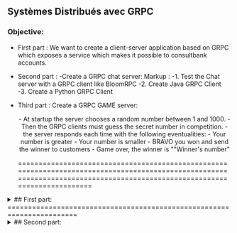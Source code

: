 ## Systèmes Distribués avec GRPC 

### Objective:

+ First part : We want to create a client-server application based  on GRPC which exposes a service which makes it possible to consultbank accounts.
+ Second part : -Create a GRPC chat server:
           Markup : -1. Test the Chat server with a GRPC client like BloomRPC 
                    -2. Create Java GRPC Client 
                    -3. Create a Python GRPC Client 
                    
+ Third part : Create a GRPC GAME server:
                  <p align="center">  - At startup the server chooses a random number between 1 and 1000.
                   - Then the GRPC clients must guess the secret number in competition.
                   - the server responds each time with the following eventualities:
                      - Your number is greater
                      - Your number is smaller
                      - BRAVO you won and send the winner to customers
                      - Game over, the winner is ""Winner's number"  </p>
===========================================================================================================================================================================

<details>
           <summary> ## First part:</summary>
                               
#### 1 ---> Test the Unary Model using BloomRPC:
![image](https://user-images.githubusercontent.com/78732216/235297645-5e95d16c-8f13-43c2-9063-a739000906b3.png)

#### ---> Test With client using blockingStub (mode synchrone):
![image](https://user-images.githubusercontent.com/78732216/235299617-ccd1184d-b291-4042-81f1-6abed8b9087d.png)

#### 2 ---> Test the Streaming Model using BloomRPC(count to 21):
![image](https://user-images.githubusercontent.com/78732216/235353370-1bbcb206-47c2-4fd8-b4ab-978808d15a73.png)

####   --->The client number 3 got an item every second (Server Streaming) :
![image](https://user-images.githubusercontent.com/78732216/235355666-c91e2164-a2b6-4667-ab7c-017fe70fe1da.png)

#### 3 ---> Streaming request from client and got response based on streamed requests (perform stream):
![image](https://user-images.githubusercontent.com/78732216/235357065-fe96331b-bfcb-406d-8a1d-a8481b16f540.png)

#### ---> Perform stream:
![image](https://user-images.githubusercontent.com/78732216/235367893-389ae7a0-b084-47c7-8f62-c4ac7606c9ec.png)
#### 4 ---> Bi-Directional (fullcurrencystream) send un recive a stream:
![image](https://user-images.githubusercontent.com/78732216/235368361-b16494db-108b-4a80-9cc9-7e80a983bbe8.png)
</details>
=======================================================================
<details>
           <summary> ## Second part:</summary> 
</details>



